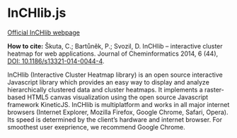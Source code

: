 InCHlib.js
==========
[Official InCHlib webpage](http://openscreen.cz/software/inchlib)

**How to cite:** Škuta, C.; Bartůněk, P.; Svozil, D. InCHlib – interactive cluster heatmap for web applications. Journal of Cheminformatics 2014, 6 (44), [DOI: 10.1186/s13321-014-0044-4](http://www.jcheminf.com/content/6/1/44).

InCHlib (Interactive Cluster Heatmap library) is an open source interactive Javascript library which provides an easy way to display and analyze hierarchically clustered data and cluster heatmaps. It implements a raster-based HTML5 canvas visualization using the open source Javascript framework KineticJS. InCHlib is multiplatform and works in all major internet browsers (Internet Explorer, Mozilla Firefox, Google Chrome, Safari, Opera). Its speed is determined by the client’s hardware and internet browser. For smoothest user exeprience, we recommend Google Chrome.
